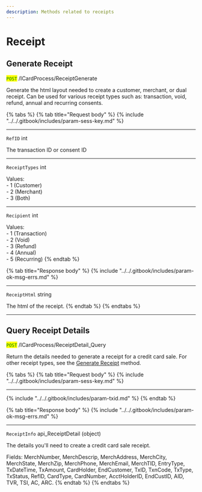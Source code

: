 ```yaml
---
description: Methods related to receipts
---
```


# Receipt

## Generate Receipt

<mark style="color:green;">`POST`</mark> /ICardProcess/ReceiptGenerate

Generate the html layout needed to create a customer, merchant, or dual receipt. Can be used for various receipt types such as: transaction, void, refund, annual and recurring consents.

{% tabs %}
{% tab title="Request body" %}
{% include "../../.gitbook/includes/param-sess-key.md" %}

***

`RefID` int

The transaction ID or consent ID

***

`ReceiptTypes` int

Values:\
\- 1 (Customer)\
\- 2 (Merchant)\
\- 3 (Both)

***

`Recipient` int

Values:\
\- 1 (Transaction)\
\- 2 (Void)\
\- 3 (Refund)\
\- 4 (Annual)\
\- 5 (Recurring)
{% endtab %}

{% tab title="Response body" %}
{% include "../../.gitbook/includes/param-ok-msg-errs.md" %}

***

`ReceiptHtml` string

The html of the receipt.
{% endtab %}
{% endtabs %}

***

## Query Receipt Details

<mark style="color:green;">`POST`</mark> /ICardProcess/ReceiptDetail\_Query

Return the details needed to generate a receipt for a credit card sale. For other receipt types, see the [Generate Receipt](receipt.md#generate-receipt) method.

{% tabs %}
{% tab title="Request body" %}
{% include "../../.gitbook/includes/param-sess-key.md" %}

***

{% include "../../.gitbook/includes/param-txid.md" %}
{% endtab %}

{% tab title="Response body" %}
{% include "../../.gitbook/includes/param-ok-msg-errs.md" %}

***

`ReceiptInfo` api\_ReceiptDetail (object)

The details you'll need to create a credit card sale receipt.

Fields: MerchNumber, MerchDescrip, MerchAddress, MerchCity, MerchState, MerchZip, MerchPhone, MerchEmail, MerchTID, EntryType, TxDateTime, TxAmount, CardHolder, EndCustomer, TxID, TxnCode, TxType, TxStatus, RefID, CardType, CardNumber, AcctHolderID, EndCustID, AID, TVR, TSI, AC, ARC.
{% endtab %}
{% endtabs %}

